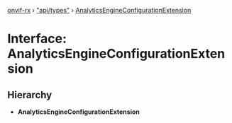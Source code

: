 [onvif-rx](../README.md) › ["api/types"](../modules/_api_types_.md) › [AnalyticsEngineConfigurationExtension](_api_types_.analyticsengineconfigurationextension.md)

# Interface: AnalyticsEngineConfigurationExtension

## Hierarchy

* **AnalyticsEngineConfigurationExtension**
